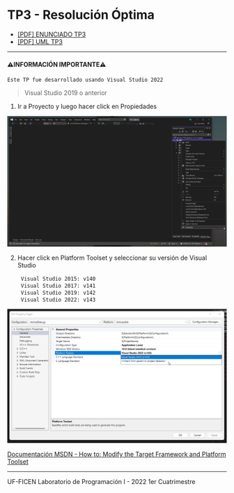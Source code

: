 # TP3 - Resolución Óptima 

- [[PDF] ENUNCIADO TP3]([ENUNCIADO]%20TP3%20LP1%20-%202022.pdf)
- [[PDF] UML TP3]([UML]%20TP3.pdf)

---
#### ⚠️INFORMACIÓN IMPORTANTE⚠️ 
    Este TP fue desarrollado usando Visual Studio 2022

> Visual Studio 2019 o anterior

1. Ir a Proyecto y luego hacer click en Propiedades

![step1](tutorial/step1.png)

2. Hacer click en Platform Toolset y seleccionar su versión de Visual Studio

        Visual Studio 2015: v140
        Visual Studio 2017: v141
        Visual Studio 2019: v142
        Visual Studio 2022: v143
    
![step2](tutorial/step2.png)

[Documentación MSDN - How to: Modify the Target Framework and Platform Toolset](https://docs.microsoft.com/en-us/cpp/build/how-to-modify-the-target-framework-and-platform-toolset?view=msvc-170)

---

UF-FICEN Laboratorio de Programación I - 2022 1er Cuatrimestre
